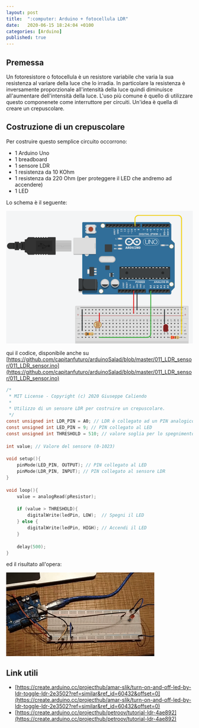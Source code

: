 ```yaml
---
layout: post
title:  ":computer: Arduino + fotocellula LDR"
date:   2020-06-15 18:24:04 +0100
categories: [Arduino]
published: true
---
```

## Premessa
Un fotoresistore o fotocellula è un resistore variabile che varia la sua resistenza al variare della luce che lo irradia. In particolare la resistenza è inversamente proporzionale all'intensità della luce quindi diminuisce all'aumentare dell'intensità della luce.
L'uso più comune è quello di utilizzare questo componenete come interruttore per circuiti. Un'idea è quella di creare un crepuscolare.

## Costruzione di un crepuscolare

Per costruire questo semplice circuito occorrono:

* 1 Arduino Uno
* 1 breadboard
* 1 sensore LDR
* 1 resistenza da 10 KOhm
* 1 resistenza da 220 Ohm (per proteggere il LED che andremo ad accendere)
* 1 LED

Lo schema è il seguente:

![crepuscolare](/assets/2020-06-15/crepuscolare.png)

qui il codice, disponibile anche su [https://github.com/capitanfuturo/arduinoSalad/blob/master/011_LDR_sensor/011_LDR_sensor.ino](https://github.com/capitanfuturo/arduinoSalad/blob/master/011_LDR_sensor/011_LDR_sensor.ino)

~~~c
/*
 * MIT License - Copyright (c) 2020 Giuseppe Caliendo
 *
 * Utilizzo di un sensore LDR per costruire un crepuscolare.
 */
const unsigned int LDR_PIN = A0; // LDR è collegato ad un PIN analogico
const unsigned int LED_PIN = 9; // PIN collegato al LED
const unsigned int THRESHOLD = 510; // valore soglia per lo spegnimento del LED

int value; // Valore del sensore (0-1023)

void setup(){
    pinMode(LED_PIN, OUTPUT); // PIN collegato al LED
    pinMode(LDR_PIN, INPUT); // PIN collegato al sensore LDR
}

void loop(){
    value = analogRead(pResistor);

    if (value > THRESHOLD){
        digitalWrite(ledPin, LOW);  // Spegni il LED
    } else {
        digitalWrite(ledPin, HIGH); // Accendi il LED
    }

    delay(500);
}
~~~

ed il risultato all'opera:

![crepuscolare](/assets/2020-06-15/crepuscolare.gif)

## Link utili

* [https://create.arduino.cc/projecthub/amar-slik/turn-on-and-off-led-by-ldr-toggle-ldr-2e3502?ref=similar&ref_id=60432&offset=0](https://create.arduino.cc/projecthub/amar-slik/turn-on-and-off-led-by-ldr-toggle-ldr-2e3502?ref=similar&ref_id=60432&offset=0)
* [https://create.arduino.cc/projecthub/petroov/tutorial-ldr-4ae892](https://create.arduino.cc/projecthub/petroov/tutorial-ldr-4ae892)
